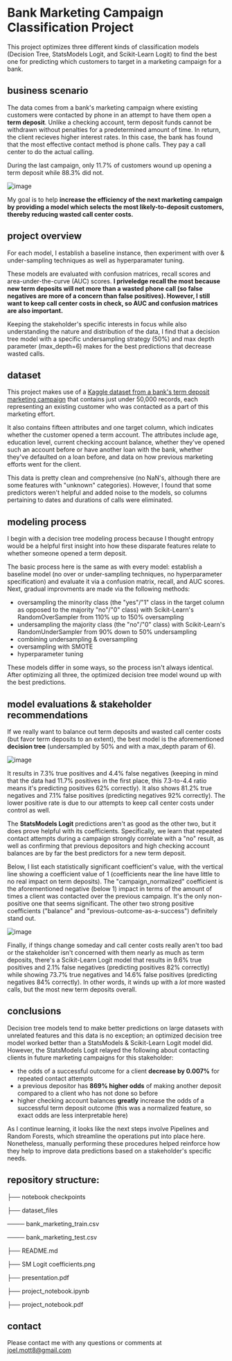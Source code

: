 # Bank Marketing Campaign Classification Project

This project optimizes three different kinds of classification models (Decision Tree, StatsModels Logit, and Scikit-Learn Logit) to find the best one for predicting which customers to target in a marketing campaign for a bank.

## business scenario
The data comes from a bank's marketing campaign where existing customers were contacted by phone in an attempt to have them open a **term deposit**. Unlike a checking account, term deposit funds cannot be withdrawn without penalties for a predetermined amount of time. In return, the client recieves higher interest rates. In this case, the bank has found that the most effective contact method is phone calls. They pay a call center to do the actual calling.

During the last campaign, only 11.7% of customers wound up opening a term deposit while 88.3% did not. 

![image](https://github.com/joeldmott/bank_marketing_classification_project/assets/51928528/690246a7-8dc6-488c-8f3e-f7371b9f8f1d)

My goal is to help **increase the efficiency of the next marketing campaign by providing a model which selects the most likely-to-deposit customers, thereby reducing wasted call center costs.** 

## project overview

For each model, I establish a baseline instance, then experiment with over & under-sampling techniques as well as hyperparamater tuning. 

These models are evaluated with confusion matrices, recall scores and area-under-the-curve (AUC) scores. **I priveledge recall the most because new term deposits will net more than a wasted phone call (so false negatives are more of a concern than false positives). However, I still want to keep call center costs in check, so AUC and confusion matrices are also important.**

Keeping the stakeholder's specific interests in focus while also understanding the nature and distribution of the data, I find that a decision tree model with a specific undersampling strategy (50%) and max depth parameter (max_depth=6) makes for the best predictions that decrease wasted calls. 

## dataset

This project makes use of a [Kaggle dataset from a bank's term deposit marketing campaign](https://www.kaggle.com/datasets/prakharrathi25/banking-dataset-marketing-targets/data) that contains just under 50,000 records, each representing an existing customer who was contacted as a part of this marketing effort. 

It also contains fifteen attributes and one target column, which indicates whether the customer opened a term account. The attributes include age, education level, current checking account balance, whether they've opened such an account before or have another loan with the bank, whether they've defaulted on a loan before, and data on how previous marketing efforts went for the client. 

This data is pretty clean and comprehensive (no NaN's, although there are some features with "unknown" categories). However, I found that some predictors weren't helpful and added noise to the models, so columns pertaining to dates and durations of calls were eliminated.

## modeling process

I begin with a decision tree modeling process because I thought entropy would be a helpful first insight into how these disparate features relate to whether someone opened a term deposit. 

The basic process here is the same as with every model: establish a baseline model (no over or under-sampling techniques, no hyperparameter specification) and evaluate it via a confusion matrix, recall, and AUC scores. Next, gradual improvments are made via the following methods:

- oversampling the minority class (the "yes"/"1" class in the target column as opposed to the majority "no"/"0" class) with Scikit-Learn's RandomOverSampler from 110% up to 150% oversampling
- undersampling the majority class (the "no"/"0" class) with Scikit-Learn's RandomUnderSampler from 90% down to 50% undersampling
- combining undersampling & oversampling
- oversampling with SMOTE
- hyperparameter tuning

These models differ in some ways, so the process isn't always identical. After optimizing all three, the optimized decision tree model wound up with the best predictions.

## model evaluations & stakeholder recommendations

If we really want to balance out term deposits and wasted call center costs (but favor term deposits to an extent), the best model is the aforementioned **decision tree** (undersampled by 50% and with a max_depth param of 6). 

![image](https://github.com/joeldmott/bank_marketing_classification_project/assets/51928528/85423fe3-2070-46af-8e60-76f05fd37fc1)

It results in 7.3% true positives and 4.4% false negatives (keeping in mind that the data had 11.7% positives in the first place, this 7.3-to-4.4 ratio means it's predicting positives 62% correctly). It also shows 81.2% true negatives and 7.1% false positives (predicting negatives 92% correctly). The lower positive rate is due to our attempts to keep call center costs under control as well.

The **StatsModels Logit** predictions aren't as good as the other two, but it does prove helpful with its coefficients. Specifically, we learn that repeated contact attempts during a campaign strongly correlate with a "no" result, as well as confirming that previous depositors and high checking account balances are by far the best predictors for a new term deposit. 

Below, I list each statistically significant coefficient's value, with the vertical line showing a coefficient value of 1 (coefficients near the line have little to no real impact on term deposits). The "campaign_normalized" coefficient is the aforementioned negative (below 1) impact in terms of the amount of times a client was contacted over the previous campaign. It's the only non-positive one that seems significant. The other two strong positive coefficients ("balance" and "previous-outcome-as-a-success") definitely stand out.

![image](https://github.com/joeldmott/bank_marketing_classification_project/assets/51928528/0e608945-d8ff-4897-bbad-b1a9710ebcfb)

Finally, if things change someday and call center costs really aren't too bad or the stakeholder isn't concerned with them nearly as much as term deposits, there's a Scikit-Learn Logit model that results in 9.6% true positives and 2.1% false negatives (predicting positives 82% correctly) while showing 73.7% true negatives and 14.6% false positives (predicting negatives 84% correctly). In other words, it winds up with a *lot* more wasted calls, but the most new term deposits overall.

## conclusions 

Decision tree models tend to make better predictions on large datasets with unrelated features and this data is no exception; an optimized decision tree model worked better than a StatsModels & Scikit-Learn Logit model did. However, the StatsModels Logit relayed the following about contacting clients in future marketing campaigns for this stakeholder:

- the odds of a successful outcome for a client **decrease by 0.007%** for repeated contact attempts 
- a previous depositor has **869% higher odds** of making another deposit compared to a client who has not done so before
- higher checking account balances **greatly** increase the odds of a successful term deposit outcome (this was a normalized feature, so exact odds are less interpretable here)

As I continue learning, it looks like the next steps involve Pipelines and Random Forests, which streamline the operations put into place here. Nonetheless, manually performing these procedures helped reinforce how they help to improve data predictions based on a stakeholder's specific needs.

## repository structure:
├── notebook checkpoints  

├── dataset_files

──── bank_marketing_train.csv

──── bank_marketing_test.csv 

├── README.md

├── SM Logit coefficients.png

├── presentation.pdf

├── project_notebook.ipynb

├── project_notebook.pdf

## contact

Please contact me with any questions or comments at joel.mott8@gmail.com
